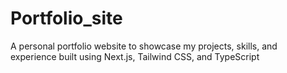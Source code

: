 # Portfolio_site
A personal portfolio website to showcase my projects, skills, and experience   built using Next.js, Tailwind CSS, and TypeScript
